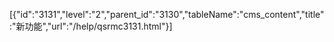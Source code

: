 [{"id":"3131","level":"2","parent_id":"3130","tableName":"cms_content","title":"新功能","url":"/help/qsrmc3131.html"}]